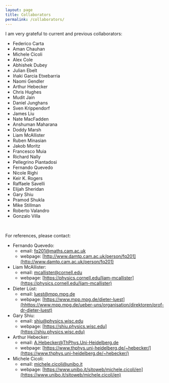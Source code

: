 ```yaml
---
layout: page
title: Collaborators
permalink: /collaborators/
---
```


I am very grateful to current and previous collaborators:

- Federico Carta
- Aman Chauhan
- Michele Cicoli
- Alex Cole
- Abhishek Dubey
- Julian Ebelt
- Iñaki Garcia Etxebarria
- Naomi Gendler
- Arthur Hebecker
- Chris Hughes
- Mudit Jain
- Daniel Junghans
- Sven Krippendorf
- James Liu
- Nate MacFadden
- Anshuman Maharana
- Doddy Marsh
- Liam McAllister
- Ruben Minasian
- Jakob Moritz
- Francesco Muia
- Richard Nally
- Pellegrino Piantadosi
- Fernando Quevedo 
- Nicole Righi
- Keir K. Rogers
- Raffaele Savelli
- Elijah Sheridan
- Gary Shiu
- Pramod Shukla
- Mike Stillman
- Roberto Valandro
- Gonzalo Villa

<br>

For references, please contact:

* Fernando Quevedo: 
    - email: <a href= "mailto:fq201@maths.cam.ac.uk">fq201@maths.cam.ac.uk</a>
    - webpage: [http://www.damtp.cam.ac.uk/person/fq201](http://www.damtp.cam.ac.uk/person/fq201)
* Liam McAllister:
    - email: <a href= "mailto:mcallister@cornell.edu">mcallister@cornell.edu</a>
    - webpage: [https://physics.cornell.edu/liam-mcallister](https://physics.cornell.edu/liam-mcallister)
* Dieter Lüst:
    - email: <a href= "mailto:luest@mpp.mpg.de">luest@mpp.mpg.de</a>
    - webpage: [https://www.mpp.mpg.de/dieter-luest](hhttps://www.mpp.mpg.de/ueber-uns/organisation/direktoren/prof-dr-dieter-luest)
* Gary Shiu: 
    - email: <a href= "mailto:shiu@physics.wisc.edu">shiu@physics.wisc.edu</a>
    - webpage: [https://shiu.physics.wisc.edu](https://shiu.physics.wisc.edu)
* Arthur Hebecker: 
    - email: <a href= "mailto:A.Hebecker@ThPhys.Uni-Heidelberg.de">A.Hebecker@ThPhys.Uni-Heidelberg.de</a>
    - webpage: [https://www.thphys.uni-heidelberg.de/~hebecker/](https://www.thphys.uni-heidelberg.de/~hebecker/)
* Michele Cicoli:
    - email: <a href= "mailto:michele.cicoli@unibo.it">michele.cicoli@unibo.it</a>
    - webpage: [https://www.unibo.it/sitoweb/michele.cicoli/en](https://www.unibo.it/sitoweb/michele.cicoli/en)




